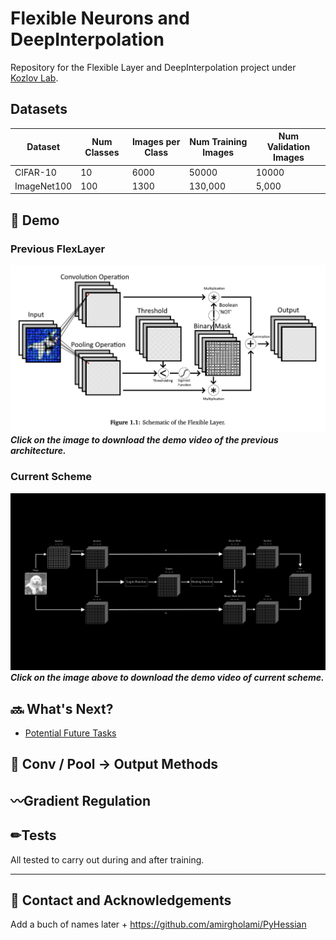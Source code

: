 # Flexible Neurons and DeepInterpolation
Repository for the Flexible Layer and DeepInterpolation project under [Kozlov Lab](https://www.kozlovlab.com/).

## Datasets
| Dataset     | Num Classes | Images per Class | Num Training Images | Num Validation Images |
|-------------|-------------|------------------|---------------------|-----------------------|
| CIFAR-10    | 10          | 6000             | 50000               | 10000                 |
| ImageNet100 | 100         | 1300             | 130,000             | 5,000                 |

## 🎥 Demo
### Previous FlexLayer
[![Previous FlexLayer Demo](public/previous_scheme.png)](https://github.com/Don-Yin/Flex-Deep-Interpolation/blob/4632a254e0526818995133f7285dcf9ad97232b3/public/Example.mp4)
***Click on the image to download the demo video of the previous architecture.***

### Current Scheme
[![Current Logits / Masking Scheme](public/flex_scheme.png)](https://github.com/Don-Yin/Flex-Deep-Interpolation/blob/9c8e1088aa9bb488f2af149faa3c92016c1b829c/public/flex_scheme.mp4)
***Click on the image above to download the demo video of current scheme.***

## 🔜 What's Next?
- [Potential Future Tasks](./public/future-tasks.md)


## 🏁 Conv / Pool -> Output Methods
<!-- TABLE -->

## 〰Gradient Regulation
<!-- TABLE Gradient -->

## ✏Tests
All tested to carry out during and after training.
<!-- TABLE Tests -->

------


## 📩 Contact and Acknowledgements
Add a buch of names later
+
https://github.com/amirgholami/PyHessian

